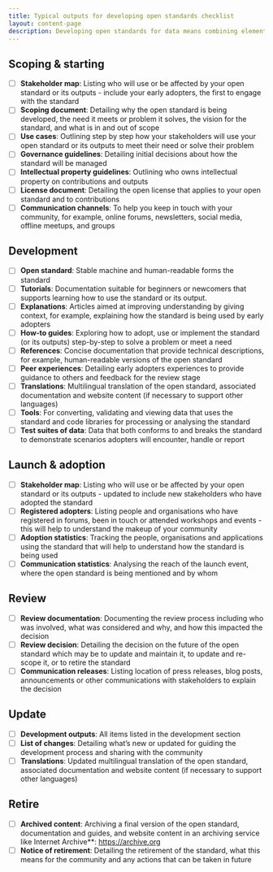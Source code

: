 ```yaml
---
title: Typical outputs for developing open standards checklist
layout: content-page
description: Developing open standards for data means combining elements of a technical activity, stakeholder coordination and community engagement. Use this checklist to track typical outputs at each stage.
---
```


## Scoping & starting
- [ ] **Stakeholder map**: Listing who will use or be affected by your open standard or its outputs - include your early adopters, the first to engage with the standard
- [ ] **Scoping document**: Detailing why the open standard is being developed, the need it meets or problem it solves, the vision for the standard, and what is in and out of scope
- [ ] **Use cases**: Outlining step by step how your stakeholders will use your open standard or its outputs to meet their need or solve their problem
- [ ] **Governance guidelines**: Detailing initial decisions about how the standard will be managed
- [ ] **Intellectual property guidelines**: Outlining who owns intellectual property on contributions and outputs
- [ ] **License document**: Detailing the open license that applies to your open standard and to contributions
- [ ] **Communication channels**: To help you keep in touch with your community, for example, online forums, newsletters, social media, offline meetups, and groups

## Development

- [ ] **Open standard**: Stable machine and human-readable forms the standard
- [ ] **Tutorials**: Documentation suitable for beginners or newcomers that supports learning how to use the standard or its output.
- [ ] **Explanations**: Articles aimed at improving understanding by giving context, for example, explaining how the standard is being used by early adopters
- [ ] **How-to guides**: Exploring how to adopt, use or implement the standard (or its outputs) step-by-step to solve a problem or meet a need
- [ ] **References**: Concise documentation that provide technical descriptions, for example, human-readable versions of the open standard
- [ ] **Peer experiences**: Detailing early adopters experiences to provide guidance to others and feedback for the review stage
- [ ] **Translations**: Multilingual translation of the open standard, associated documentation and website content (if necessary to support other languages)
- [ ] **Tools**: For converting, validating and viewing data that uses the standard and code libraries for processing or analysing the standard
- [ ] **Test suites of data**: Data that both conforms to and breaks the standard to demonstrate scenarios adopters will encounter, handle or report

## Launch & adoption

- [ ] **Stakeholder map**: Listing who will use or be affected by your open standard or its outputs - updated to include new stakeholders who have adopted the standard
- [ ] **Registered adopters**: Listing people and organisations who have registered in forums, been in touch or attended workshops and events - this will help to understand the makeup of your community
- [ ] **Adoption statistics**: Tracking the people, organisations and applications using the standard that will help to understand how the standard is being used
- [ ] **Communication statistics**: Analysing the reach of the launch event, where the open standard is being mentioned and by whom

## Review

- [ ] **Review documentation**: Documenting the review process including who was involved, what was considered and why, and how this impacted the decision
- [ ] **Review decision**: Detailing the decision on the future of the open standard which may be to update and maintain it, to update and re-scope it, or to retire the standard
- [ ] **Communication releases**: Listing location of press releases, blog posts, announcements or other communications with stakeholders to explain the decision 

## Update

- [ ] **Development outputs**: All items listed in the development section 
- [ ] **List of changes**: Detailing what’s new or updated for guiding the development process and sharing with the community
- [ ] **Translations**: Updated multilingual translation of the open standard, associated documentation and website content (if necessary to support other languages)

## Retire

- [ ] **Archived content**: Archiving a final version of the open standard, documentation and guides, and website content in an archiving service like Internet Archive**: https://archive.org
- [ ] **Notice of retirement**: Detailing the retirement of the standard, what this means for the community and any actions that can be taken in future
